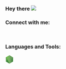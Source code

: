 ### Hey there <img src="https://media.giphy.com/media/hvRJCLFzcasrR4ia7z/giphy.gif" height="25">


### Connect with me:

<br/>

### Languages and Tools:
<img align="left" alt="Node.js" width="26px" src="https://raw.githubusercontent.com/github/explore/80688e429a7d4ef2fca1e82350fe8e3517d3494d/topics/nodejs/nodejs.png" />
